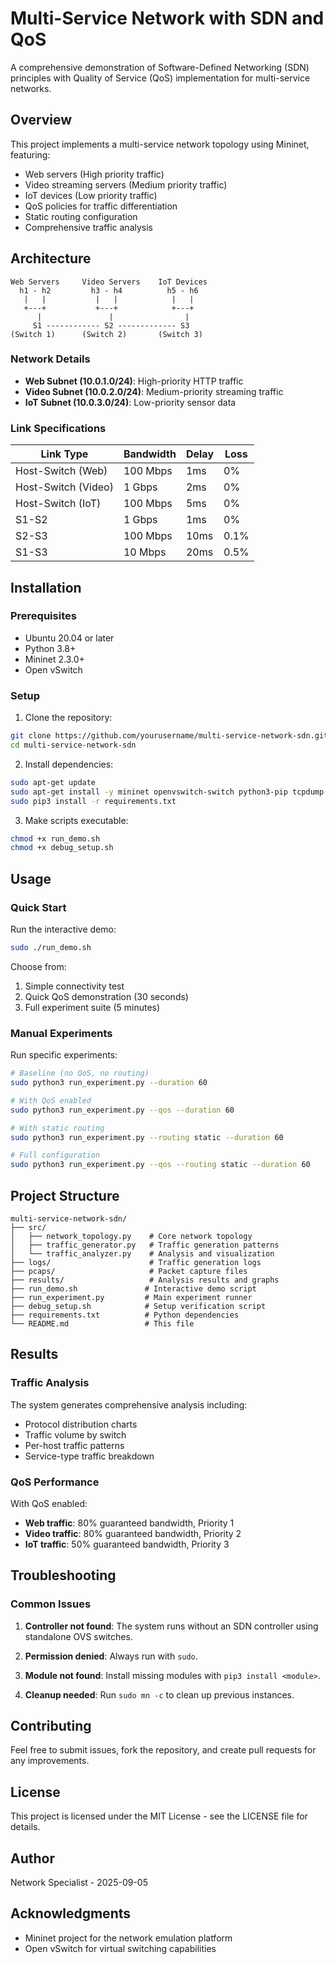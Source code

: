 # Multi-Service Network with SDN and QoS

A comprehensive demonstration of Software-Defined Networking (SDN) principles with Quality of Service (QoS) implementation for multi-service networks.

## Overview

This project implements a multi-service network topology using Mininet, featuring:
- Web servers (High priority traffic)
- Video streaming servers (Medium priority traffic)
- IoT devices (Low priority traffic)
- QoS policies for traffic differentiation
- Static routing configuration
- Comprehensive traffic analysis

## Architecture

    Web Servers     Video Servers    IoT Devices
      h1 - h2         h3 - h4          h5 - h6
       |   |           |   |            |   |
       +---+           +---+            +---+
          |               |                |
         S1 ------------ S2 ------------- S3
    (Switch 1)      (Switch 2)       (Switch 3)


### Network Details

- **Web Subnet (10.0.1.0/24)**: High-priority HTTP traffic
- **Video Subnet (10.0.2.0/24)**: Medium-priority streaming traffic
- **IoT Subnet (10.0.3.0/24)**: Low-priority sensor data

### Link Specifications

| Link Type | Bandwidth | Delay | Loss |
|-----------|-----------|-------|------|
| Host-Switch (Web) | 100 Mbps | 1ms | 0% |
| Host-Switch (Video) | 1 Gbps | 2ms | 0% |
| Host-Switch (IoT) | 100 Mbps | 5ms | 0% |
| S1-S2 | 1 Gbps | 1ms | 0% |
| S2-S3 | 100 Mbps | 10ms | 0.1% |
| S1-S3 | 10 Mbps | 20ms | 0.5% |

## Installation

### Prerequisites

- Ubuntu 20.04 or later
- Python 3.8+
- Mininet 2.3.0+
- Open vSwitch

### Setup

1. Clone the repository:
```bash
git clone https://github.com/yourusername/multi-service-network-sdn.git
cd multi-service-network-sdn
```

2. Install dependencies:
```bash
sudo apt-get update
sudo apt-get install -y mininet openvswitch-switch python3-pip tcpdump iperf wireshark
sudo pip3 install -r requirements.txt
```

3. Make scripts executable:
```bash
chmod +x run_demo.sh
chmod +x debug_setup.sh
```

## Usage

### Quick Start

Run the interactive demo:
```bash
sudo ./run_demo.sh
```

Choose from:
1. Simple connectivity test
2. Quick QoS demonstration (30 seconds)
3. Full experiment suite (5 minutes)

### Manual Experiments

Run specific experiments:
```bash
# Baseline (no QoS, no routing)
sudo python3 run_experiment.py --duration 60

# With QoS enabled
sudo python3 run_experiment.py --qos --duration 60

# With static routing
sudo python3 run_experiment.py --routing static --duration 60

# Full configuration
sudo python3 run_experiment.py --qos --routing static --duration 60
```

## Project Structure
```
multi-service-network-sdn/
├── src/
│   ├── network_topology.py    # Core network topology
│   ├── traffic_generator.py   # Traffic generation patterns
│   └── traffic_analyzer.py    # Analysis and visualization
├── logs/                      # Traffic generation logs
├── pcaps/                     # Packet capture files
├── results/                   # Analysis results and graphs
├── run_demo.sh               # Interactive demo script
├── run_experiment.py         # Main experiment runner
├── debug_setup.sh            # Setup verification script
├── requirements.txt          # Python dependencies
└── README.md                 # This file
```


## Results

### Traffic Analysis

The system generates comprehensive analysis including:
- Protocol distribution charts
- Traffic volume by switch
- Per-host traffic patterns
- Service-type traffic breakdown

### QoS Performance

With QoS enabled:
- **Web traffic**: 80% guaranteed bandwidth, Priority 1
- **Video traffic**: 80% guaranteed bandwidth, Priority 2
- **IoT traffic**: 50% guaranteed bandwidth, Priority 3

## Troubleshooting

### Common Issues

1. **Controller not found**: The system runs without an SDN controller using standalone OVS switches.

2. **Permission denied**: Always run with `sudo`.

3. **Module not found**: Install missing modules with `pip3 install <module>`.

4. **Cleanup needed**: Run `sudo mn -c` to clean up previous instances.

## Contributing

Feel free to submit issues, fork the repository, and create pull requests for any improvements.

## License

This project is licensed under the MIT License - see the LICENSE file for details.

## Author

Network Specialist - 2025-09-05

## Acknowledgments

- Mininet project for the network emulation platform
- Open vSwitch for virtual switching capabilities
